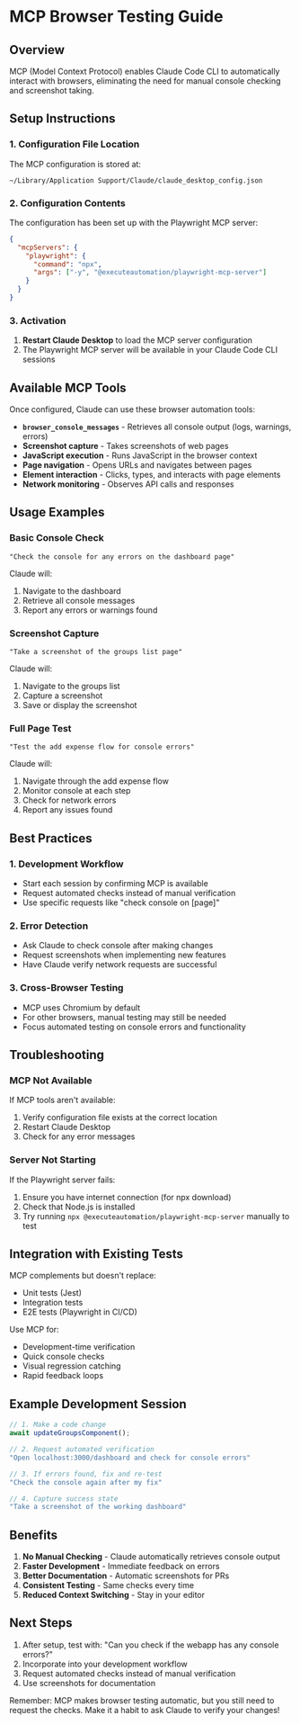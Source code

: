 # MCP Browser Testing Guide

## Overview

MCP (Model Context Protocol) enables Claude Code CLI to automatically interact with browsers, eliminating the need for manual console checking and screenshot taking.

## Setup Instructions

### 1. Configuration File Location

The MCP configuration is stored at:
```
~/Library/Application Support/Claude/claude_desktop_config.json
```

### 2. Configuration Contents

The configuration has been set up with the Playwright MCP server:
```json
{
  "mcpServers": {
    "playwright": {
      "command": "npx",
      "args": ["-y", "@executeautomation/playwright-mcp-server"]
    }
  }
}
```

### 3. Activation

1. **Restart Claude Desktop** to load the MCP server configuration
2. The Playwright MCP server will be available in your Claude Code CLI sessions

## Available MCP Tools

Once configured, Claude can use these browser automation tools:

- **`browser_console_messages`** - Retrieves all console output (logs, warnings, errors)
- **Screenshot capture** - Takes screenshots of web pages
- **JavaScript execution** - Runs JavaScript in the browser context
- **Page navigation** - Opens URLs and navigates between pages
- **Element interaction** - Clicks, types, and interacts with page elements
- **Network monitoring** - Observes API calls and responses

## Usage Examples

### Basic Console Check
```
"Check the console for any errors on the dashboard page"
```
Claude will:
1. Navigate to the dashboard
2. Retrieve all console messages
3. Report any errors or warnings found

### Screenshot Capture
```
"Take a screenshot of the groups list page"
```
Claude will:
1. Navigate to the groups list
2. Capture a screenshot
3. Save or display the screenshot

### Full Page Test
```
"Test the add expense flow for console errors"
```
Claude will:
1. Navigate through the add expense flow
2. Monitor console at each step
3. Check for network errors
4. Report any issues found

## Best Practices

### 1. Development Workflow
- Start each session by confirming MCP is available
- Request automated checks instead of manual verification
- Use specific requests like "check console on [page]"

### 2. Error Detection
- Ask Claude to check console after making changes
- Request screenshots when implementing new features
- Have Claude verify network requests are successful

### 3. Cross-Browser Testing
- MCP uses Chromium by default
- For other browsers, manual testing may still be needed
- Focus automated testing on console errors and functionality

## Troubleshooting

### MCP Not Available
If MCP tools aren't available:
1. Verify configuration file exists at the correct location
2. Restart Claude Desktop
3. Check for any error messages

### Server Not Starting
If the Playwright server fails:
1. Ensure you have internet connection (for npx download)
2. Check that Node.js is installed
3. Try running `npx @executeautomation/playwright-mcp-server` manually to test

## Integration with Existing Tests

MCP complements but doesn't replace:
- Unit tests (Jest)
- Integration tests
- E2E tests (Playwright in CI/CD)

Use MCP for:
- Development-time verification
- Quick console checks
- Visual regression catching
- Rapid feedback loops

## Example Development Session

```typescript
// 1. Make a code change
await updateGroupsComponent();

// 2. Request automated verification
"Open localhost:3000/dashboard and check for console errors"

// 3. If errors found, fix and re-test
"Check the console again after my fix"

// 4. Capture success state
"Take a screenshot of the working dashboard"
```

## Benefits

1. **No Manual Checking** - Claude automatically retrieves console output
2. **Faster Development** - Immediate feedback on errors
3. **Better Documentation** - Automatic screenshots for PRs
4. **Consistent Testing** - Same checks every time
5. **Reduced Context Switching** - Stay in your editor

## Next Steps

1. After setup, test with: "Can you check if the webapp has any console errors?"
2. Incorporate into your development workflow
3. Request automated checks instead of manual verification
4. Use screenshots for documentation

Remember: MCP makes browser testing automatic, but you still need to request the checks. Make it a habit to ask Claude to verify your changes!
